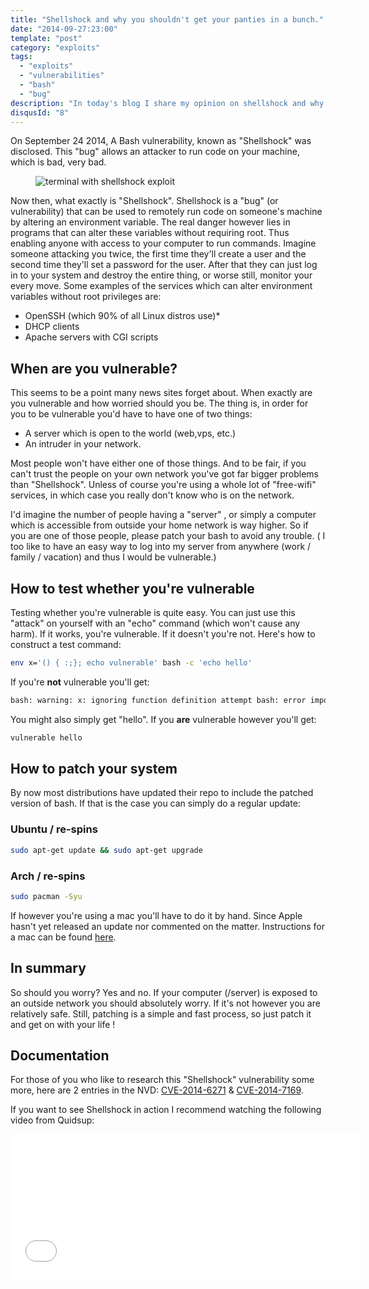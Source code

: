 ```yaml
---
title: "Shellshock and why you shouldn't get your panties in a bunch."
date: "2014-09-27:23:00"
template: "post"
category: "exploits"
tags:
  - "exploits"
  - "vulnerabilities"
  - "bash"
  - "bug"
description: "In today's blog I share my opinion on shellshock and why I think you shouldn't get your panties in a bunch! hah!"
disqusId: "8"
---
```


On September 24 2014, A Bash vulnerability, known as "Shellshock" was disclosed. This "bug" allows an attacker to run code on your machine, which is bad, very bad.

<figure class="float-right" style="width: 420px">
	<img src="/media/hackzors.png" alt="terminal with shellshock exploit">
</figure>

Now then, what exactly is "Shellshock". Shellshock is a "bug" (or vulnerability) that can be used to remotely run code on someone's machine by altering an environment variable. The real danger however lies in programs that can alter these variables without requiring root. Thus enabling anyone with access to your computer to run commands.
Imagine someone attacking you twice, the first time they'll create a user and the second time they'll set a password for the user. After that they can just log in to your system and destroy the entire thing, or worse still, monitor your every move.
Some examples of the services which can alter environment variables without root privileges are:

- OpenSSH (which 90% of all Linux distros use)\*
- DHCP clients
- Apache servers with CGI scripts

## When are you vulnerable?

This seems to be a point many news sites forget about. When exactly are you vulnerable and how worried should you be. The thing is, in order for you to be vulnerable you'd have to have one of two things:

- A server which is open to the world (web,vps, etc.)
- An intruder in your network.

Most people won't have either one of those things. And to be fair, if you can't trust the people on your own network you've got far bigger problems than "Shellshock". Unless of course you're using a whole lot of "free-wifi" services, in which case you really don't know who is on the network.

I'd imagine the number of people having a "server" , or simply a computer which is accessible from outside your home network is way higher. So if you are one of those people, please patch your bash to avoid any trouble. ( I too like to have an easy way to log into my server from anywhere (work / family / vacation) and thus I would be vulnerable.)

## How to test whether you're vulnerable

Testing whether you're vulnerable is quite easy. You can just use this "attack" on yourself with an "echo" command (which won't cause any harm). If it works, you're vulnerable. If it doesn't you're not.
Here's how to construct a test command:

```bash
env x='() { :;}; echo vulnerable' bash -c 'echo hello'
```

If you're **not** vulnerable you'll get:

```bash
bash: warning: x: ignoring function definition attempt bash: error importing function definition for `x' hello
```

You might also simply get "hello".
If you **are** vulnerable however you'll get:

```bash
vulnerable hello
```

## How to patch your system

By now most distributions have updated their repo to include the patched version of bash. If that is the case you can simply do a regular update:

### Ubuntu / re-spins

```bash
sudo apt-get update && sudo apt-get upgrade
```

### Arch / re-spins

```bash
sudo pacman -Syu
```

If however you're using a mac you'll have to do it by hand. Since Apple hasn't yet released an update nor commented on the matter. Instructions for a mac can be found [here](http://mac-how-to.wonderhowto.com/how-to/every-mac-is-vulnerable-shellshock-bash-exploit-heres-patch-os-x-0157606/).

## In summary

So should you worry? Yes and no. If your computer (/server) is exposed to an outside network you should absolutely worry. If it's not however you are relatively safe. Still, patching is a simple and fast process, so just patch it and get on with your life !

## Documentation

For those of you who like to research this "Shellshock" vulnerability some more, here are 2 entries in the NVD: [CVE-2014-6271](http://web.nvd.nist.gov/view/vuln/detail?vulnId=CVE-2014-6271) & [CVE-2014-7169](http://web.nvd.nist.gov/view/vuln/detail?vulnId=CVE-2014-7169).

If you want to see Shellshock in action I recommend watching the following video from Quidsup:

<iframe src="//www.youtube.com/embed/UllSNdgGLbo" allowfullscreen="" width="560" height="235" frameborder="0"></iframe>
